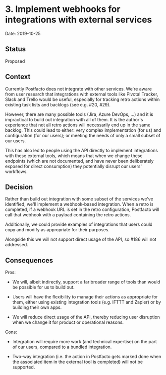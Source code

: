 # 3. Implement webhooks for integrations with external services

Date: 2019-10-25

## Status

Proposed

## Context

Currently Postfacto does not integrate with other services. We're aware from user research that integrations with external tools like Pivotal Tracker, Slack and Trello would be useful, especially for tracking retro actions within existing task lists and backlogs (see e.g. #20, #29).

However, there are many possible tools (Jira, Azure DevOps, ...) and it is impractical to build out integration with all of them. It is the author's experience that not all retro actions will necessarily end up in the same backlog. This could lead to either: very complex implementation (for us) and configuration (for our users); or meeting the needs of only a small subset of our users.

This has also led to people using the API directly to implement integrations with these external tools, which means that when we change these endpoints (which are not documented, and have never been deliberately exposed for direct consumption) they potentially disrupt our users' workflows.


## Decision

Rather than build out integration with some subset of the services we've identified, we'll implement a webhook-based integration. When a retro is completed, if a webhook URL is set in the retro configuration, Postfacto will call that webhook with a payload containing the retro actions.

Additionally, we could provide examples of integrations that users could copy and modify as appropriate for their purposes.

Alongside this we will not support direct usage of the API, so #186 will not addressed.


## Consequences

Pros:

  - We will, albeit indirectly, support a far broader range of tools than would be possible for us to build out.

  - Users will have the flexibility to manage their actions as appropriate for them, either using existing integration tools (e.g. IFTTT and Zapier) or by building their own apps.

  - We will reduce direct usage of the API, thereby reducing user disruption when we change it for product or operational reasons.

Cons:

  - Integration will require more work (and technical expertise) on the part of our users, compared to a bundled integration.

  - Two-way integration (i.e. the action in Postfacto gets marked done when the associated item in the external tool is completed) will not be supported.
